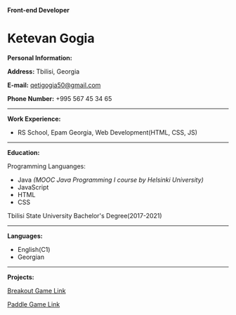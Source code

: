 **Front-end Developer**
# Ketevan Gogia
**Personal Information:**

**Address:** Tbilisi, Georgia

**E-mail:** qetigogia50@gmail.com

**Phone Number:** +995 567 45 34 65

---
**Work Experience:**

- RS School, Epam Georgia, Web Development(HTML, CSS, JS)
---
**Education:**

Programming Languanges:
- Java _(MOOC Java Programming I course by Helsinki University)_
- JavaScript
- HTML
- CSS

Tbilisi State University Bachelor's Degree(2017-2021)

---
**Languages:**
- English(C1)
- Georgian

---
**Projects:**

[Breakout Game Link](https://codehs.com/share/id/bricks-YPc9ZF/run)

[Paddle Game Link](https://codehs.com/share/id/write-the-code-yIxORD/run)
